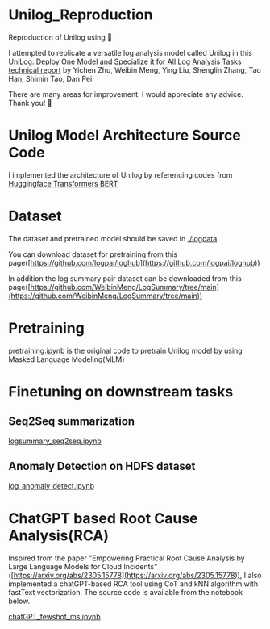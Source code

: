# Unilog_Reproduction
Reproduction of Unilog using 🤗

I attempted to replicate a versatile log analysis model called Unilog in this [UniLog: Deploy One Model and Specialize it for All Log Analysis Tasks
 technical report](https://arxiv.org/abs/2112.03159) by Yichen Zhu, Weibin Meng, Ying Liu, Shenglin Zhang, Tao Han, Shimin Tao, Dan Pei

There are many areas for improvement. I would appreciate any advice. Thank you! 🤗

# Unilog Model Architecture Source Code
I implemented the architecture of Unilog by referencing codes from [Huggingface Transformers BERT](./hf_transformers/src/transformers/models/bert/modeling_bert.py)

# Dataset
The dataset and pretrained model should be saved in [./logdata](./logdata)

You can download dataset for pretraining from this page([https://github.com/logpai/loghub](https://github.com/logpai/loghub))

In addition the log summary pair dataset can be downloaded from this page([https://github.com/WeibinMeng/LogSummary/tree/main](https://github.com/WeibinMeng/LogSummary/tree/main))

# Pretraining
[pretraining.ipynb](./pretraining.ipynb) is the original code to pretrain Unilog model by using Masked Language Modeling(MLM)

# Finetuning on downstream tasks
## Seq2Seq summarization
[logsummary_seq2seq.ipynb](./logsummary_seq2seq.ipynb)

## Anomaly Detection on HDFS dataset
[log_anomaly_detect.ipynb](./log_anomaly_detect.ipynb)

# ChatGPT based Root Cause Analysis(RCA)

Inspired from the paper "Empowering Practical Root Cause Analysis by Large Language Models for Cloud Incidents"([https://arxiv.org/abs/2305.15778](https://arxiv.org/abs/2305.15778)), I also implemented a chatGPT-based RCA tool using CoT and kNN algorithm with fastText vectorization. The source code is available from the notebook below.

[chatGPT_fewshot_ms.ipynb](./chatGPT_fewshot_ms.ipynb)






